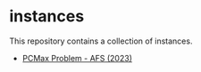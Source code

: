 # instances

This repository contains a collection of instances.

- [PCMax Problem - AFS (2023)](./pcmax-problem/README.md)
